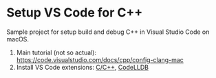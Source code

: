 # Setup VS Code for C++ 

Sample project for setup build and debug C++ in Visual Studio Code on macOS.

1. Main tutorial (not so actual): https://code.visualstudio.com/docs/cpp/config-clang-mac
2. Install VS Code extensions: [C/C++](https://marketplace.visualstudio.com/items?itemName=ms-vscode.cpptools), [CodeLLDB](https://marketplace.visualstudio.com/items?itemName=vadimcn.vscode-lldb)
